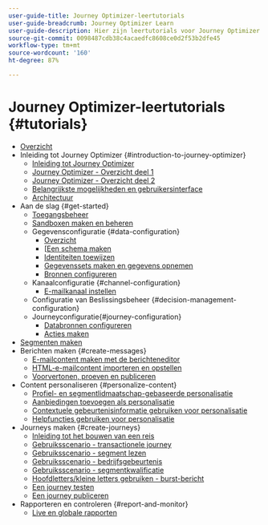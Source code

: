 ```yaml
---
user-guide-title: Journey Optimizer-leertutorials
user-guide-breadcrumb: Journey Optimizer Learn
user-guide-description: Hier zijn leertutorials voor Journey Optimizer.
source-git-commit: 0098487cdb38c4acaedfc8608ce0d2f53b2dfe45
workflow-type: tm+mt
source-wordcount: '160'
ht-degree: 87%

---
```



# Journey Optimizer-leertutorials {#tutorials}

+ [Overzicht](/help/overview.md)
+ Inleiding tot Journey Optimizer {#introduction-to-journey-optimizer}
   + [Inleiding tot Journey Optimizer](/help/introduction/introduction.md)
   + [Journey Optimizer - Overzicht deel 1](/help/introduction/journey-optimizer-overview-part-1.md)
   + [Journey Optimizer - Overzicht deel 2](/help/introduction/journey-optimizer-overview-part-2.md)
   + [Belangrijkste mogelijkheden en gebruikersinterface](/help/introduction/key-capabilities-and-user-interface.md)
   + [Architectuur](/help/introduction/architecture.md)
+ Aan de slag {#get-started}
   + [Toegangsbeheer](/help/set-up-access/access-management.md)
   + [Sandboxen maken en beheren](/help/set-up-access/create-and-manage-sandboxes.md)
   + Gegevensconfiguratie {#data-configuration}
      + [Overzicht](/help/set-up-data/set-up-data-overview.md)
      + [[Een schema maken](/help/set-up-data/create-schema.md)
      + [Identiteiten toewijzen](/help/set-up-data/map-identities.md)
      + [Gegevenssets maken en gegevens opnemen](/help/set-up-data/create-datasets-and-ingest-data.md)
      + [Bronnen configureren](/help/set-up-data/configure-sources.md)
   + Kanaalconfiguratie {#channel-configuration}
      + [E-mailkanaal instellen](/help/set-up-email-channel/set-up-email-channel.md)
   + Configuratie van Beslissingsbeheer {#decision-management-configuration}
   + Journeyconfiguratie{#journey-configuration}
      + [Databronnen configureren](/help/set-up-journeys/configure-data-sources.md)
      + [Acties maken](/help/set-up-journeys/create-actions.md)
+ [Segmenten maken](/help/set-up-resources/create-segments.md)
+ Berichten maken {#create-messages}
   + [E-mailcontent maken met de berichteneditor](/help/create-messages/create-email-content-with-the-message-editor.md)
   + [HTML-e-mailcontent importeren en opstellen](/help/create-messages/import-and-author-html-email-content.md)
   + [Voorvertonen, proeven en publiceren](/help/create-messages/preview-proof-and-publish.md)
+ Content personaliseren {#personalize-content}
   + [Profiel- en segmentlidmaatschap-gebaseerde personalisatie](/help/personalize-content/profile-and-segment-membership-based-personalization.md)
   + [Aanbiedingen toevoegen als personalisatie](/help/personalize-content/add-offer-decisioning-to-messages.md)
   + [Contextuele gebeurtenisinformatie gebruiken voor personalisatie](/help/personalize-content/use-contextual-event-information-for-personalization.md)
   + [Helpfuncties gebruiken voor personalisatie](/help/personalize-content/use-helper-functions-for-personalization.md)
+ Journeys maken {#create-journeys}
   + [Inleiding tot het bouwen van een reis](/help/create-journeys/introduction-to-building-a-journey.md)
   + [Gebruiksscenario - transactionele journey](/help/create-journeys/use-case-transactional-journey.md)
   + [Gebruiksscenario - segment lezen](/help/create-journeys/use-case-read-segment.md)
   + [Gebruiksscenario - bedrijfsgebeurtenis](/help/create-journeys/use-case-business-event.md)
   + [Gebruiksscenario - segmentkwalificatie](/help/create-journeys/use-case-read-segment-qualification.md)
   + [Hoofdletters/kleine letters gebruiken - burst-bericht](/help/create-journeys/use-case-read-burst-message.md)
   + [Een journey testen](/help/create-journeys/test-a-journey.md)
   + [Een journey publiceren](/help/create-journeys/publish-a-journey.md)
+ Rapporteren en controleren {#report-and-monitor}
   + [Live en globale rapporten](/help/report-and-monitor/live-and-global-reports.md)
